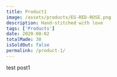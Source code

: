 ```yaml
---
title: Product1
image: /assets/products/EG-RED-ROSE.png
description: Hand-stitched with love
tags: ['Products']
date: 2020-08-02
totalMade: 30
isSoldOut: false
permalink: /product-1/
---
```


test post1